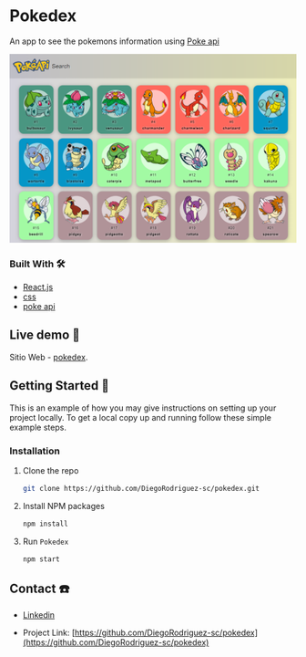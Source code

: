 # Pokedex

An app to see the pokemons information using [Poke api](https://pokeapi.co/)

![](./src/assets/pokedex1.png)

### Built With 🛠️


* [React.js](https://es.reactjs.org/) 
* [css](https://sass-lang.com/)
* [poke api](https://pokeapi.co/)


## Live demo 🔴

Sitio Web - [pokedex](https://diegorodriguez-sc.github.io/pokedex/).


## Getting Started 🚀

This is an example of how you may give instructions on setting up your project locally.
To get a local copy up and running follow these simple example steps.

### Installation

1. Clone the repo
   ```sh
   git clone https://github.com/DiegoRodriguez-sc/pokedex.git
   ```
2. Install NPM packages
   ```sh
   npm install
   ```
3. Run `Pokedex`
   ```sh
   npm start
   ```


## Contact ☎️

 * [Linkedin](www.linkedin.com/in/diego-rodriguez-sc)

* Project Link: [https://github.com/DiegoRodriguez-sc/pokedex](https://github.com/DiegoRodriguez-sc/pokedex)

